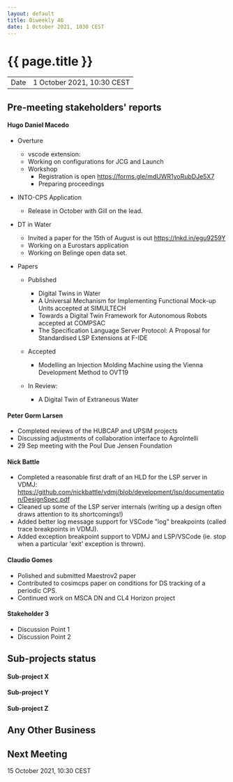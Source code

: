 ```yaml
---
layout: default
title: Biweekly 46
date: 1 October 2021, 1030 CEST
---
```


<script src="https://code.jquery.com/jquery-1.11.1.min.js">
</script>
<script src="/javascripts/edit.js"></script>
<script>setEditButonNm();</script>

# {{ page.title }}

|||
|---|---|
| Date | 1 October 2021, 10:30 CEST |


## Pre-meeting stakeholders' reports

<!-- Please keep in mind that the minutes are publicly available.-->

#### Hugo Daniel Macedo
* Overture 
  *  vscode extension:
    * Working on configurations for JCG and Launch
  * Workshop
    * Registration is open https://forms.gle/mdUWR1yoRubDJe5X7
    * Preparing proceedings
     
* INTO-CPS Application
  * Release in October with Gill on the lead.
 
* DT in Water
  * Invited a paper for the 15th of August is out https://lnkd.in/egu9259Y
  * Working on a Eurostars application
  * Working on Belinge open data set.

* Papers
  * Published  
    * Digital Twins in Water
    * A Universal Mechanism for Implementing Functional Mock-up Units accepted at SIMULTECH
    * Towards a Digital Twin Framework for Autonomous Robots accepted at COMPSAC 
    * The Specification Language Server Protocol: A Proposal for Standardised  LSP Extensions at F-IDE
  * Accepted 
    * Modelling an Injection Molding Machine using the Vienna Development Method to OVT19 

  * In Review:
    * A Digital Twin of Extraneous Water 

#### Peter Gorm Larsen
* Completed reviews of the HUBCAP and UPSIM projects
* Discussing adjustments of collaboration interface to AgroIntelli
* 29 Sep meeting with the Poul Due Jensen Foundation 

#### Nick Battle
* Completed a reasonable first draft of an HLD for the LSP server in VDMJ: https://github.com/nickbattle/vdmj/blob/development/lsp/documentation/DesignSpec.pdf
* Cleaned up some of the LSP server internals (writing up a design often draws attention to its shortcomings!)
* Added better log message support for VSCode "log" breakpoints (called trace breakpoints in VDMJ).
* Added exception breakpoint support to VDMJ and LSP/VSCode (ie. stop when a particular 'exit' exception is thrown).

#### Claudio Gomes
* Polished and submitted Maestrov2 paper
* Contributed to cosimcps paper on conditions for DS tracking of a periodic CPS.
* Continued work on MSCA DN and CL4 Horizon project

#### Stakeholder 3
* Discussion Point 1
* Discussion Point 2


## Sub-projects status


#### Sub-project X

#### Sub-project Y

#### Sub-project Z

##  Any Other Business

Next Meeting
------------

15 October 2021, 10:30 CEST


<div id="edit_page_div"></div>

